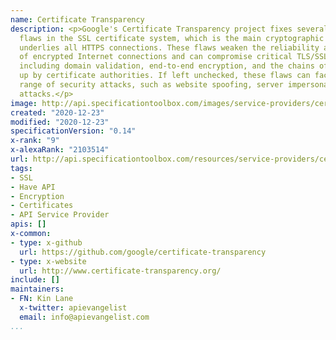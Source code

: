 ```yaml
---
name: Certificate Transparency
description: <p>Google's Certificate Transparency project fixes several structural
  flaws in the SSL certificate system, which is the main cryptographic system that
  underlies all HTTPS connections. These flaws weaken the reliability and effectiveness
  of encrypted Internet connections and can compromise critical TLS/SSL mechanisms,
  including domain validation, end-to-end encryption, and the chains of trust set
  up by certificate authorities. If left unchecked, these flaws can facilitate a wide
  range of security attacks, such as website spoofing, server impersonation, and man-in-the-middle
  attacks.</p>
image: http://api.specificationtoolbox.com/images/service-providers/certificate-transparency.jpg
created: "2020-12-23"
modified: "2020-12-23"
specificationVersion: "0.14"
x-rank: "9"
x-alexaRank: "2103514"
url: http://api.specificationtoolbox.com/resources/service-providers/certificate-transparency/
tags:
- SSL
- Have API
- Encryption
- Certificates
- API Service Provider
apis: []
x-common:
- type: x-github
  url: https://github.com/google/certificate-transparency
- type: x-website
  url: http://www.certificate-transparency.org/
include: []
maintainers:
- FN: Kin Lane
  x-twitter: apievangelist
  email: info@apievangelist.com
...
```

